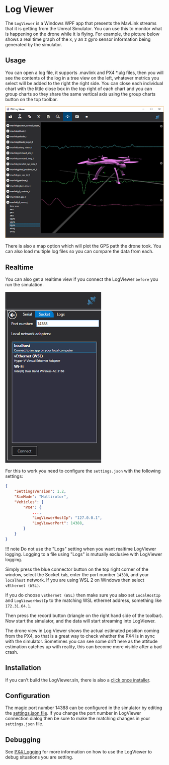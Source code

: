 # Log Viewer

The `LogViewer` is a Windows WPF app that presents the MavLink streams that it is getting from the Unreal Simulator.  You can use this to monitor what is happening on the drone while it is flying. For example, the picture below shows  a real time graph of the x, y an z gyro sensor information being generated by the simulator.

## Usage

You can open a log file, it supports .mavlink and PX4 *.ulg files, then you will see the contents of the log in a tree view on the left, whatever metrics you select will be added to the right the right side. You can close each individual chart with the little close box in the top right of each chart and you can group charts so they share the same vertical axis using the group charts button on the top toolbar.

![Log Viewer](images/log_viewer.png)

There is also a map option which will plot the GPS path the drone took.  You can also load multiple log files so you can compare the data from each.

## Realtime

You can also get a realtime view if you connect the LogViewer `before` you run the simulation.

![connect](images/log_viewer_connect.png)

For this to work you need to configure the `settings.json` with the following settings:

```json
{
    "SettingsVersion": 1.2,
    "SimMode": "Multirotor",
    "Vehicles": {
        "PX4": {
            ...,
            "LogViewerHostIp": "127.0.0.1",
            "LogViewerPort": 14388,
        }
    }
}
```

!!! note
    Do not use the "Logs" setting when you want realtime LogViewer logging. Logging to a file using "Logs" is mutually exclusive with LogViewer logging.

Simply press the blue connector button on the top right corner of the window, select the Socket `tab`, enter the port number `14388`, and your `localhost` network.  If you are using WSL 2 on Windows then select `vEthernet (WSL)`.

If you do choose `vEthernet (WSL)` then make sure you also set `LocalHostIp` and `LogViewerHostIp` to the matching WSL ethernet address, something like `172.31.64.1`.

Then press the record button (triangle on the right hand side of the toolbar). Now start the simulator, and the data will start streaming into LogViewer.

The drone view in Log Viewer shows the actual estimated position coming from the PX4, so that is a great way to check whether the PX4 is in sync with the simulator.  Sometimes you can see some drift here as the attitude estimation catches up with reality, this can become more visible after a bad crash.

## Installation

If you can't build the LogViewer.sln, there is also a [click once installer](https://lovettsoftwarestorage.blob.core.windows.net/downloads/Px4LogViewer/Px4LogViewer.application).

## Configuration

The magic port number 14388 can be configured in the simulator by editing the [settings.json file](settings.md).  If you change the port number in LogViewer connection dialog then be sure to make the matching changes in your `settings.json` file.

## Debugging

See [PX4 Logging](px4_logging.md) for more information on how to use the LogViewer to debug situations you are setting.
